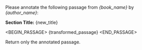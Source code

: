 Please annotate the following passage from *{book_name}* by *{author_name}*:

**Section Title:** {new_title}

<BEGIN_PASSAGE>
{transformed_passage}
<END_PASSAGE>

Return only the annotated passage.